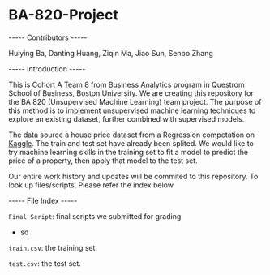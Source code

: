# BA-820-Project

----- Contributors -----

Huiying Ba, Danting Huang, Ziqin Ma, Jiao Sun, Senbo Zhang

----- Introduction -----

This is Cohort A Team 8 from Business Analytics program in Questrom School of Business, Boston University. We are creating this repository for the BA 820 (Unsupervised Machine Learning) team project. The purpose of this method is to implement unsupervised machine learning techniques to explore an existing dataset, further combined with supervised models. 

The data source  a house price dataset from a Regression competation on [Kaggle](https://www.kaggle.com/c/house-prices-advanced-regression-techniques/data?almost-there=true&token=CfDJ8LdUzqlsSWBPr4Ce3rb9VL_GRiNGGfb1fur8ODfSlUHbtIqp0wHrxN_vlEJWkN8KG2Gfv0dlixZWzuxW8QkoLwD4WcGZxAJm4WoCMhxFGtl5oVWAtb607m1_Qez-tW6IVr-a792eto_BzPhOuDU2zxVo4LckZYcgpnVx557N8VaLgaVZzdZ5yKzR6PE-ef421xFt54cZmrpAgPE1XATDidv3b7jxynCnoClNYenhUz6IUm753Xkn55tdRSiwj5skCI5cguWkXmN8gM669rUZD0zdrxzDH27xeqLyykbQsZ-sZLUHh6OwuuOQ8UsJwc19tJJt48xQaO5Buyg12KRt2DOvleG0S46OcoQLmfJySMtIVWRi5L2MVLRCe2wvfcw-Q1ndbsxjMSlpLlYz4lzKxnsBbUJBNH_T8sUhl5wXrOTSpqcGfitHB5B1yW00Aq2OifKJlzffrwcBie-QlFd3bJR2xVmlPkwmds3A5SyOQRBF34s0dOtoZhm9eDRgftz6M_q-DinZltw51PthVv7bOUOud3IgaQspkGcxZd9jDEJDuftNvAn4whLWY8TiqdcL5Q#_=_). The train and test set have already been splited. We would like to try machine learning skills in the training set to fit a model to predict the price of a property, then apply that model to the test set.

Our entire work history and updates will be commited to this repository. To look up files/scripts, Please refer the index below.

----- File Index -----

`Final Script`: final scripts we submitted for grading
+ sd

`train.csv`: the training set.

`test.csv`: the test set.
